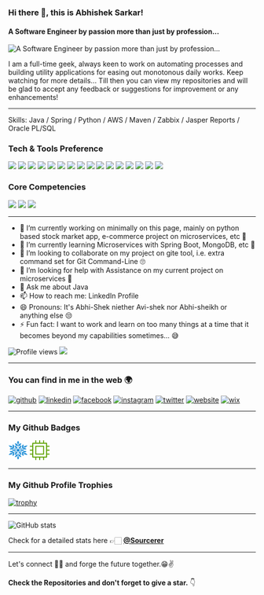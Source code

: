 ### Hi there 👋, this is Abhishek Sarkar!
#### A Software Engineer by passion more than just by profession...
![A Software Engineer by passion more than just by profession...](https://abhisheksarkar30github.io/abhisheksarkar30/images/banner.png)

I am a full-time geek, always keen to work on automating processes and building utility applications for easing out monotonous daily works. Keep watching for more details... Till then you can view my repositories and will be glad to accept any feedback or suggestions for improvement or any enhancements!

---

Skills: Java / Spring / Python / AWS / Maven / Zabbix / Jasper Reports / Oracle PL/SQL

### Tech & Tools Preference

<img src="http://img.shields.io/badge/-Spring-6DB33F?style=flat&logo=Spring&logoColor=FFFFFF"> <img src="http://img.shields.io/badge/-Oracle PL/SQL-F29111?style=flat&logo=oracle&logoColor=FFFFFF"> 
<img src="http://img.shields.io/badge/-Git-F1502F?style=flat&logo=git&logoColor=FFFFFF">
<img src="http://img.shields.io/badge/-GitHub-181717?style=flat&logo=github&logoColor=FFFFFF">
<img src="http://img.shields.io/badge/-GitLab-FCA121?style=flat&logo=GitLab&logoColor=FFFFFF">
<img src="http://img.shields.io/badge/-Eclipse-2C2255?style=flat&logo=Eclipse&logoColor=FFFFFF">
<img src="http://img.shields.io/badge/-PyCharm-000000?style=flat&logo=PyCharm&logoColor=FFFFFF">
<img src="http://img.shields.io/badge/-Maven-C71A36?style=flat&logo=Apache%20Maven&logoColor=FFFFFF">
<img src="http://img.shields.io/badge/-ActiveMQ-D22128?style=flat&logo=Apache&logoColor=FFFFFF">
<img src="http://img.shields.io/badge/-AWS-430098?style=flat&logo=Amazon%20AWS&logoColor=white">
<img src="https://img.shields.io/badge/-HTML-E34F26?style=flat&logo=html5&logoColor=white">
<img src="https://img.shields.io/badge/-CSS-1572B6?style=flat&logo=css3&logoColor=white">
<img src="http://img.shields.io/badge/-PowerShell-5391FE?style=flat&logo=PowerShell&logoColor=white">
<img src="http://img.shields.io/badge/-Shell-FFD500?style=flat&logo=Shell&logoColor=white">
<img src="http://img.shields.io/badge/-Arduino-00979D?style=flat&logo=Arduino&logoColor=white">
<img src="http://img.shields.io/badge/-Raspberry Pi-C51A4A?style=flat&logo=Raspberry%20Pi&logoColor=white">

### Core Competencies
<img src="http://img.shields.io/badge/-Java-F89820?style=flat&logo=java&logoColor=white"> <img src="https://img.shields.io/badge/-C%20-659ad2?style=flat&logo=c%2B%2B&logoColor=ffffff"> <img src="https://img.shields.io/badge/-Python-black?style=flat&logo=python&logoColor=white"> 

---

- 🔭 I’m currently working on minimally on this page, mainly on python based stock market app, e-commerce project on microservices, etc 🕺 
- 🌱 I’m currently learning Microservices with Spring Boot, MongoDB, etc 🤩 
- 👯 I’m looking to collaborate on my project on gite tool, i.e. extra command set for Git Command-Line 🙄 
- 🤔 I’m looking for help with Assistance on my current project on microservices 🤔 
- 💬 Ask me about Java 
- 📫 How to reach me: LinkedIn Profile 
- 😄 Pronouns: It's Abhi-Shek niether Avi-shek nor Abhi-sheikh or anything else 😒 
- ⚡ Fun fact: I want to work and learn on too many things at a time that it becomes beyond my capabilities sometimes... 😅 

![Profile views](https://gpvc.arturio.dev/abhisheksarkar30)  <img src="https://img.shields.io/github/followers/abhisheksarkar30?label=Follow" style=" float:left, margin-right:10px" />

---

### You can find in me in the web 🌍
[<img src='https://cdn.jsdelivr.net/npm/simple-icons@3.0.1/icons/github.svg' alt='github' height='40'>](https://github.com/abhisheksarkar30)  [<img src='https://cdn.jsdelivr.net/npm/simple-icons@3.0.1/icons/linkedin.svg' alt='linkedin' height='40'>](https://www.linkedin.com/in/abhisheksarkar30/)  [<img src='https://cdn.jsdelivr.net/npm/simple-icons@3.0.1/icons/facebook.svg' alt='facebook' height='40'>](https://www.facebook.com/abhisheksarkar30)  [<img src='https://cdn.jsdelivr.net/npm/simple-icons@3.0.1/icons/instagram.svg' alt='instagram' height='40'>](https://www.instagram.com/abhisheksarkar30/)  [<img src='https://cdn.jsdelivr.net/npm/simple-icons@3.0.1/icons/twitter.svg' alt='twitter' height='40'>](https://twitter.com/abhisarkar30)  [<img src='https://cdn.jsdelivr.net/npm/simple-icons@3.0.1/icons/icloud.svg' alt='website' height='40'>](https://abhisheksarkar30.github.io)  [<img src='https://cdn.jsdelivr.net/npm/simple-icons@3.0.1/icons/wix.svg' alt='wix' height='40'>](https://abhisheksarkar30.wixsite.com/mystory)  

---

### My Github Badges
<a href='https://archiveprogram.github.com/'><img src='https://raw.githubusercontent.com/acervenky/animated-github-badges/master/assets/acbadge.gif' width='40' height='40'></a> <a href='https://docs.github.com/en/developers'><img src='https://raw.githubusercontent.com/acervenky/animated-github-badges/master/assets/devbadge.gif' width='40' height='40'></a> 

---

### My Github Profile Trophies
[![trophy](https://github-profile-trophy.vercel.app/?username=abhisheksarkar30)](https://github.com/ryo-ma/github-profile-trophy)

---

![GitHub stats](https://github-readme-stats.vercel.app/api?username=abhisheksarkar30&show_icons=true)  

Check for a detailed stats here 👉🏻 [**@Sourcerer**](https://sourcerer.io/abhisheksarkar30)

---

Let's connect 👨‍💻 and forge the future together.😁✌

**Check the Repositories and don't forget to give a star.** 👇
